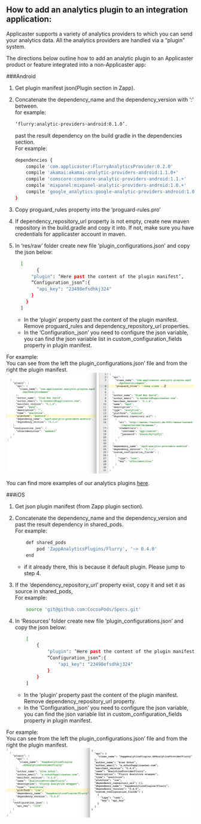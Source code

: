 ## How to add an analytics plugin to an integration application:
Applicaster supports a variety of analytics providers to which you can send your analytics data. All the analytics providers are handled via a “plugin” system.

The directions below outline how to add an analytic plugin to an Applicaster product or feature integrated into a non-Applicaster app:  

###Android

1. Get plugin manifest json(Plugin section in Zapp).
2. Concatenate the dependency_name and the dependency_version with ‘:’ between.  
    for example:  
    ```bash
    ‘flurry:analytic-providers-android:0.1.0’.  
    ```
    past the result dependency on the build gradle in the dependencies section.  
For example:  

    ```bash
    dependencies {   
        compile 'com.applicaster:FlurryAnalyticsProvider:0.2.0'
        compile 'akamai:akamai-analytic-providers-android:1.1.0+'
        compile 'comscore:comscore-analytic-providers-android:1.1.+'
        compile 'mixpanel:mixpanel-analytic-providers-android:1.0.+'
        compile 'google_analytics:google-analytic-providers-android:1.0.+'
    }
    ```
3. Copy proguard_rules property into the ‘proguard-rules.pro’
4. If dependency_repository_url property is not empty, create new maven repository in the build.gradle and copy it into. If not, make sure you have credentials for applicaster account in maven.
5. In ‘res/raw’ folder create new file ‘plugin_configurations.json’ and copy the
    json below:

    ```bash
      [
            {
          "plugin": ‘Here past the content of the plugin manifest’,
          “Configuration_json”:{
            "api_key": "23498efsdhkj324"
          }
        }
      ]
    ```
    *   In the ‘plugin’ property past the content of the plugin manifest.  
    Remove proguard_rules and dependency_repository_url properties.
    * In the ‘Configuration_json’ you need to configure the json variable, you can find the json variable list in custom_configuration_fields property in plugin manifest.  
    
For example:  
   You can see from the left the plugin_configurations.json’ file and from the right the plugin manifest.  
   ![Difference](./android_analytics_plugins_example.png)

You can find more examples of our analytics plugins [here](./zappifest_example_plugins.md).

###iOS

1. Get json plugin manifest (from Zapp plugin section). 
2. Concatenate the dependency_name and the dependency_version and past the result dependency in shared_pods.   
   For example:  
    ```bash
        def shared_pods
            pod 'ZappAnalyticsPlugins/Flurry', '~> 0.4.0'
        end 
    ```
    *  if it already there, this is because it default plugin. Please jump to step 4.

3. If the ‘dependency_repository_url’ property exist, copy it and set it as source in shared_pods,  
   For example: 
    ```bash
        source 'git@github.com:CocoaPods/Specs.git'
    ```
    
4. In ‘Resources’ folder create new file ‘plugin_configurations.json’ and copy the json below:
    ```bash
        [
            {
                "plugin": ‘Here past the content of the plugin manifest’,
                “Configuration_json”:{
                    "api_key": "23498efsdhkj324"
                }
            }
        ]
    ```
    * In the ‘plugin’ property past the content of the plugin manifest.  
    Remove dependency_repository_url property.
    * In the ‘Configuration_json’ you need to configure the json variable, you can find the json variable list in custom_configuration_fields property in plugin manifest.  
    
For example:  
You can see from the left the plugin_configurations.json’ file and from the right the plugin manifest.  
    ![Difference](./ios_analytics_plugins_example.png)

